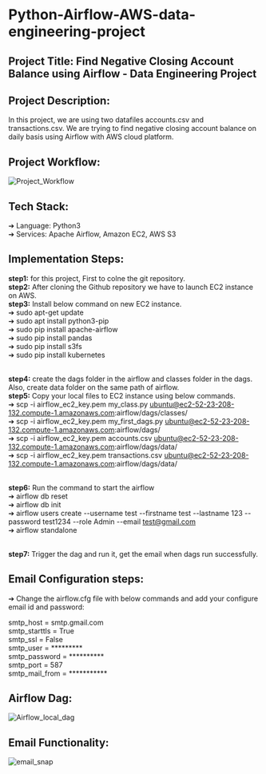 # Python-Airflow-AWS-data-engineering-project
## Project Title: Find Negative Closing Account Balance using Airflow - Data Engineering Project

## Project Description: 
In this project, we are using two datafiles accounts.csv and transactions.csv. We are trying to find negative closing account balance on daily basis using Airflow with AWS cloud platform.

## Project Workflow:

![Project_Workflow](https://github.com/Urvashi-Patel/Python-Airflow-AWS-data-engineering-project-/assets/34763147/0063a7b3-e6e3-4b0a-baa5-203d0b0c6241)

## Tech Stack:
➔ Language: Python3 <br/>
➔ Services: Apache Airflow, Amazon EC2, AWS S3

## Implementation Steps:

**step1:** for this project, First to colne the git repository. <br/>
**step2:** After cloning the Github repository we have to launch EC2 instance on AWS. <br/>
**step3:** Install below command on new EC2 instance. <br/>
        ➔ sudo apt-get update <br/>
	➔ sudo apt install python3-pip <br/>
	➔ sudo pip install apache-airflow <br/>
	➔ sudo pip install pandas <br/>
	➔ sudo pip install s3fs <br/>
	➔ sudo pip install kubernetes <br/><br/>

**step4:** create the dags folder in the airflow and classes folder in the dags. Also, create data folder on the same path of airflow. <br/>
**step5:** Copy your local files to EC2 instance using below commands.<br/>
	➔ scp -i airflow_ec2_key.pem my_class.py ubuntu@ec2-52-23-208-132.compute-1.amazonaws.com:airflow/dags/classes/<br/>
	➔ scp -i airflow_ec2_key.pem my_first_dags.py ubuntu@ec2-52-23-208-132.compute-1.amazonaws.com:airflow/dags/<br/>
	➔ scp -i airflow_ec2_key.pem accounts.csv ubuntu@ec2-52-23-208-132.compute-1.amazonaws.com:airflow/dags/data/<br/>
	➔ scp -i airflow_ec2_key.pem transactions.csv ubuntu@ec2-52-23-208-132.compute-1.amazonaws.com:airflow/dags/data/<br/><br/>

**step6:** Run the command to start the airflow<br/>
	 ➔ airflow db reset <br/>
	 ➔ airflow db init<br/>
	 ➔ airflow users create --username test --firstname test --lastname 123 --password test1234 --role Admin --email test@gmail.com<br/>
	 ➔ airflow standalone<br/><br/>

**step7:** Trigger the dag and run it, get the email when dags run successfully.<br/>

## Email Configuration steps:

➔ Change the airflow.cfg file with below commands and add your configure email id and password:<br/>

smtp_host = smtp.gmail.com <br/>
smtp_starttls = True <br/>
smtp_ssl = False <br/>
smtp_user = ********* <br/>
smtp_password = ********** <br/>
smtp_port = 587 <br/>
smtp_mail_from = *********** <br/>

## Airflow Dag:

![Airflow_local_dag](https://github.com/Urvashi-Patel/Python-Airflow-AWS-data-engineering-project-/assets/34763147/3377a8d2-150d-4bd7-a6c7-9512f73934a8)

## Email Functionality:

![email_snap](https://github.com/Urvashi-Patel/Python-Airflow-AWS-data-engineering-project-/assets/34763147/44601c38-c40c-4979-b8fb-c1ee4eba4c26)

